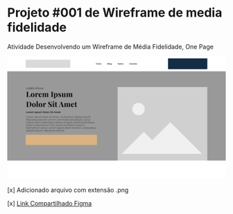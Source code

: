 # Projeto #001 de Wireframe de media fidelidade 
Atividade Desenvolvendo um Wireframe de Média Fidelidade, One Page

![Wireframe Image](https://github.com/kelvinamaral/dio-media-fidelidade-01/blob/main/wireframe.png?raw=true "Wireframe Image")

[x] Adicionado arquivo com extensão .png 

[x] [Link Compartilhado Figma ](https://www.figma.com/file/BFBlHcHWMPGBxpTYZf7iZ2/dio-media-fidelidade?type=design&node-id=2%3A79&mode=design&t=yB3msMHl32sspGXL-1) 


